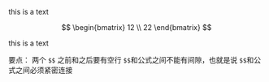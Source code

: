 this is a text

$$ 
\begin{bmatrix}
12 \\
22
\end{bmatrix} 
$$

this is a text

要点： 两个 `$$` 之前和之后要有空行 `$$`和公式之间不能有间隙，也就是说 `$$`和公式之间必须紧密连接
